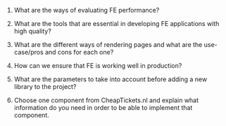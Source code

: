 1. What are the ways of evaluating FE performance?

1. What are the tools that are essential in developing FE applications with high quality?

1. What are the different ways of rendering pages and what are the use-case/pros and cons for each one?

1. How can we ensure that FE is working well in production?

1. What are the parameters to take into account before adding a new library to the project?

1. Choose one component from CheapTickets.nl and explain what information do you need in order to be able to implement that component.